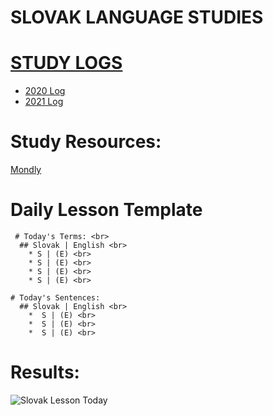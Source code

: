 # SLOVAK LANGUAGE STUDIES 

# [STUDY LOGS](https://github.com/EO4wellness/T-I-L/tree/main/polyglot/eslovaco/study-logs)
* [2020 Log](https://github.com/EO4wellness/T-I-L/blob/main/polyglot/eslovaco/study-logs/2020_log.md)
* [2021 Log](https://github.com/EO4wellness/T-I-L/blob/main/polyglot/eslovaco/study-logs/2021_log.md)

# Study Resources:
[Mondly](https://app.mondly.com/) 

# Daily Lesson Template 

     # Today's Terms: <br>
      ## Slovak | English <br>
        * S | (E) <br>
        * S | (E) <br>
        * S | (E) <br> 
        * S | (E) <br>
        
    # Today's Sentences:
      ## Slovak | English <br>
        *  S | (E) <br>
        *  S | (E) <br> 
        *  S | (E) <br>
        
  # Results:      
  ![Slovak Lesson Today](image-link)


